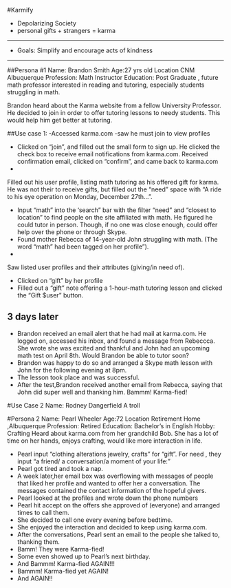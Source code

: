 #Karmify
- Depolarizing Society 
- personal gifts + strangers = karma
__________________________
- Goals: Simplify and encourage acts of kindness

____________________

##Persona #1
Name: Brandon Smith
Age:27 yrs old
Location CNM Albuquerque 
Profession: Math Instructor
Education: Post Graduate , future math professor interested in reading and tutoring, especially students struggling in math.

Brandon heard about the Karma website from a fellow University Professor.  He decided to join in order to offer tutoring lessons to needy students.  This would help him get better at tutoring.  

##Use case 1:
-Accessed karma.com
-saw he must join to view profiles
- Clicked on “join”, and filled out the small form to sign up.  He clicked the check box to receive email notifications from karma.com.   Received confirmation email, clicked on “confirm”, and came back to karma.com
-
 Filled out his user profile, listing math tutoring as his offered gift for karma.  He was not their to receive gifts, but filled out the “need” space with “A ride to his eye operation on Monday, December 27th…”.
- Input “math” into the  ‘search” bar with the filter “need” and “closest to location” to find people on the site affiliated with math. He figured he could tutor in person.  Though, if no one was close enough, could offer help over the phone or through Skype. 
- Found mother Rebecca of  14-year-old John struggling with math.  (The word “math” had been tagged on her profile”). 
- 
Saw listed user profiles and their attributes (giving/in need of).  

- Clicked on “gift” by her profile
- Filled out a “gift” note offering a 1-hour-math tutoring lesson and clicked the “Gift $user” button.

## 3 days later
- Brandon received an email alert that he had mail at karma.com.  He logged on, accessed his inbox, and found a message from Rebeccca.  She wrote she was excited and thankful and John had an upcoming math test on April 8th.  Would Brandon be able to tutor soon?
- Brandon was happy to do so and arranged a Skype math lesson with John for the following evening at 8pm.
- The lesson took place and was successful.
- After the test,Brandon received another email from Rebecca, saying that John did super well and thanking him.   Bammm!  Karma-fied!


#Use Case 2
Name: Rodney Dangerfield
A troll

#Persona 2
Name: Pearl Wheeler
Age:72
Location Retirement Home ,Albuquerque 
Profession: Retired
Education: Bachelor’s in English 
Hobby: Crafting
Heard about karma.com from her grandchild Bob. She has a lot of time on her hands, enjoys crafting, would like more interaction in life.

- Pearl input “clothing alterations jewelry, crafts” for “gift”.  For need , they input “a friend/ a conversation/a moment of your life:”
- Pearl got tired and took a nap.  
- A week later,her email box was overflowing with messages of people that liked her profile and wanted to offer her a conversation.  The messages contained the contact information of the hopeful givers.
- Pearl looked at the profiles and  wrote down the phone numbers  
- Pearl hit accept on the offers she approved of (everyone) and arranged times to call them.   
- She decided to call one every evening before bedtime.  
- She enjoyed the interaction and decided to keep using karma.com.
- After the conversations, Pearl sent an email to the people she talked to, thanking them.
- Bamm!  They were Karma-fied!
- Some even showed up to Pearl’s next birthday.
- And Bammm!  Karma-fied  AGAIN!!!
- Bammm!  Karma-fied yet AGAIN! 
- And AGAIN!!



